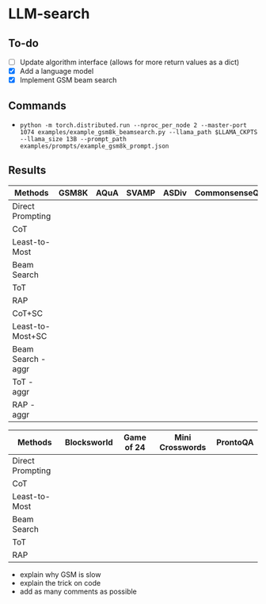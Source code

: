 # LLM-search

## To-do
- [ ] Update algorithm interface (allows for more return values as a dict)
- [x] Add a language model
- [x] Implement GSM beam search

## Commands
- `python -m torch.distributed.run --nproc_per_node 2 --master-port 1074 examples/example_gsm8k_beamsearch.py --llama_path $LLAMA_CKPTS --llama_size 13B --prompt_path examples/prompts/example_gsm8k_prompt.json`



## Results

|Methods|GSM8K|AQuA|SVAMP|ASDiv|CommonsenseQA|StrategyQA|
|-|-|-|-|-|-|-|
|Direct Prompting||
|CoT|
|Least-to-Most|
|Beam Search|
|ToT|
|RAP|
|CoT+SC|
|Least-to-Most+SC|
|Beam Search - aggr|
|ToT - aggr|
|RAP - aggr|



|Methods|Blocksworld|Game of 24|Mini Crosswords|ProntoQA|
|-|-|-|-|-|
|Direct Prompting|
|CoT|
|Least-to-Most|
|Beam Search|
|ToT|
|RAP|


- explain why GSM is slow
- explain the trick on code
- add as many comments as possible